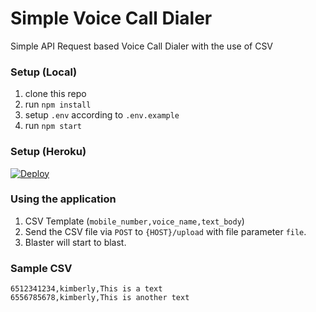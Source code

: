 # Simple Voice Call Dialer
Simple API Request based Voice Call Dialer with the use of CSV

### Setup (Local)
1. clone this repo
2. run `npm install`
3. setup `.env` according to `.env.example`
4. run `npm start`

### Setup (Heroku)
[![Deploy](https://www.herokucdn.com/deploy/button.svg)](https://heroku.com/deploy?template=https://github.com/nexmo-se/simple-voice-call-dialer)


### Using the application
1. CSV Template (`mobile_number,voice_name,text_body`)
2. Send the CSV file via `POST` to `{HOST}/upload` with file parameter `file`.
3. Blaster will start to blast.

### Sample CSV
```
6512341234,kimberly,This is a text
6556785678,kimberly,This is another text
```
